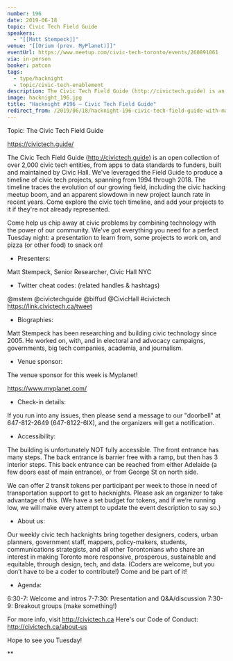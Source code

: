 ```yaml
---
number: 196
date: 2019-06-18
topic: Civic Tech Field Guide
speakers:
  - "[[Matt Stempeck]]"
venue: "[[Orium (prev. MyPlanet)]]"
eventUrl: https://www.meetup.com/civic-tech-toronto/events/260891061
via: in-person
booker: patcon
tags:
  - type/hacknight
  - topic/civic-tech-enablement
description: The Civic Tech Field Guide (http://civictech.guide) is an open collection of over 2,000 civic tech entities, from apps to data standards to funders, built and maintained by Civic Hall. We've leveraged the Field Guide to produce a timeline of civic tech projects, spanning from 1994 through 2018. The timeline traces the evolution of our growing field, including the civic hacking meetup boom, and an apparent slowdown in new project launch rate in recent years. Come explore the civic tech timeline, and add your projects to it if they're not already represented.
image: hacknight_196.jpg
title: "Hacknight #196 – Civic Tech Field Guide"
redirect_from: /2019/06/18/hacknight-196-civic-tech-field-guide-with-matt-stempeck/
---
```


Topic: The Civic Tech Field Guide

https://civictech.guide/

The Civic Tech Field Guide (http://civictech.guide) is an open collection of over 2,000 civic tech entities, from apps to data standards to funders, built and maintained by Civic Hall. We've leveraged the Field Guide to produce a timeline of civic tech projects, spanning from 1994 through 2018. The timeline traces the evolution of our growing field, including the civic hacking meetup boom, and an apparent slowdown in new project launch rate in recent years. Come explore the civic tech timeline, and add your projects to it if they're not already represented.

Come help us chip away at civic problems by combining technology with the power of our community. We've got everything you need for a perfect Tuesday night: a presentation to learn from, some projects to work on, and pizza (or other food) to snack on!

+ Presenters:

Matt Stempeck, Senior Researcher, Civic Hall NYC

+ Twitter cheat codes: (related handles & hashtags)

@mstem @civictechguide @biffud @CivicHall \#civictech
https://link.civictech.ca/tweet

+ Biographies:

Matt Stempeck has been researching and building civic technology since 2005. He worked on, with, and in electoral and advocacy campaigns, governments, big tech companies, academia, and journalism.

+ Venue sponsor:

The venue sponsor for this week is Myplanet!

https://www.myplanet.com/

+ Check-in details:

If you run into any issues, then please send a message to our "doorbell" at 647-812-2649 (647-8122-6IX), and the organizers will get a notification.

+ Accessibility:

The building is unfortunately NOT fully accessible. The front entrance has many steps. The back entrance is barrier free with a ramp, but then has 3 interior steps. This back entrance can be reached from either Adelaide (a few doors east of main entrance), or from George St on north side.

We can offer 2 transit tokens per participant per week to those in need of transportation support to get to hacknights. Please ask an organizer to take advantage of this. (We have a set budget for tokens, and if we’re running low, we will make every attempt to update the event description to say so.)

+ About us:

Our weekly civic tech hacknights bring together designers, coders, urban planners, government staff, mappers, policy-makers, students, communications strategists, and all other Torontonians who share an interest in making Toronto more responsive, prosperous, sustainable and equitable, through design, tech, and data. (Coders are welcome, but you don’t have to be a coder to contribute!) Come and be part of it!

+ Agenda:

6:30-7: Welcome and intros
7-7:30: Presentation and Q&A/discussion
7:30-9: Breakout groups (make something!)

For more info, visit http://civictech.ca
Here's our Code of Conduct: http://civictech.ca/about-us

Hope to see you Tuesday!

**